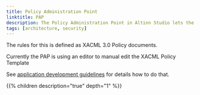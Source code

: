```yaml
---
title: Policy Administration Point
linktitle: PAP
description: The Policy Administration Point in Altinn Studio lets the application developer define the authorization policy for the application created.
tags: [architecture, security]
---
```


The rules for this is defined as XACML 3.0 Policy documents.

Currently the PAP is using an editor to manual edit the XACML Policy Template

See [application development guidelines](../../../../../../../../app/development/configuration/authorisation/) for details how to do that.

{{% children description="true" depth="1" %}}
